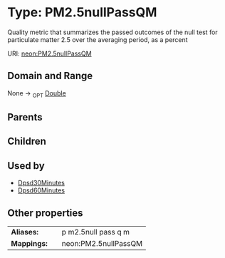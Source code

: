 
# Type: PM2.5nullPassQM


Quality metric that summarizes the passed outcomes of the null test for particulate matter 2.5 over the averaging period, as a percent

URI: [neon:PM2.5nullPassQM](https://data.neonscience.org/PM2.5nullPassQM)


## Domain and Range

None ->  <sub>OPT</sub> [Double](types/Double.md)

## Parents


## Children


## Used by

 * [Dpsd30Minutes](Dpsd30Minutes.md)
 * [Dpsd60Minutes](Dpsd60Minutes.md)

## Other properties

|  |  |  |
| --- | --- | --- |
| **Aliases:** | | p m2.5null pass q m |
| **Mappings:** | | neon:PM2.5nullPassQM |

